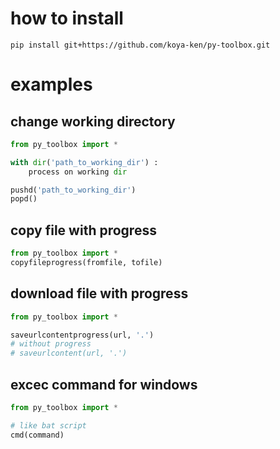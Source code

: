 # how to install

```shell
pip install git+https://github.com/koya-ken/py-toolbox.git
```

# examples

## change working directory

```python
from py_toolbox import *

with dir('path_to_working_dir') :
    process on working dir

pushd('path_to_working_dir')
popd()
```

## copy file with progress

```python
from py_toolbox import *
copyfileprogress(fromfile, tofile)
```

## download file with progress

```python
from py_toolbox import *

saveurlcontentprogress(url, '.')
# without progress
# saveurlcontent(url, '.')
```

## excec command for windows

```python
from py_toolbox import *

# like bat script
cmd(command)
```
